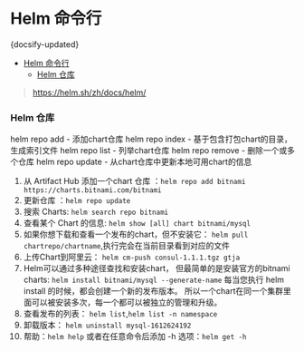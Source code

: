 # Helm 命令行
{docsify-updated}

- [Helm 命令行](#helm-命令行)
	- [Helm 仓库](#helm-仓库)

> https://helm.sh/zh/docs/helm/

### Helm 仓库
helm repo add - 添加chart仓库
helm repo index - 基于包含打包chart的目录，生成索引文件
helm repo list - 列举chart仓库
helm repo remove - 删除一个或多个仓库
helm repo update - 从chart仓库中更新本地可用chart的信息
 
1. 从 Artifact Hub 添加一个chart 仓库 ：`helm repo add bitnami https://charts.bitnami.com/bitnami`
2. 更新仓库 ：`helm repo update`
3. 搜索 Charts: `helm search repo bitnami`
4. 查看某个 Chart 的信息: `helm show [all] chart bitnami/mysql`
5. 如果你想下载和查看一个发布的chart，但不安装它： `helm pull chartrepo/chartname`,执行完会在当前目录看到对应的文件
6. 上传Chart到阿里云： `helm cm-push consul-1.1.1.tgz gtja`
7. Helm可以通过多种途径查找和安装chart， 但最简单的是安装官方的bitnami charts: `helm install bitnami/mysql --generate-name`
   每当您执行 helm install 的时候，都会创建一个新的发布版本。 所以一个chart在同一个集群里面可以被安装多次，每一个都可以被独立的管理和升级。
8. 查看发布的列表： `helm list`,`helm list -n namespace`
9. 卸载版本： `helm uninstall mysql-1612624192`
10. 帮助：`helm help` 或者在任意命令后添加 -h 选项：`helm get -h`